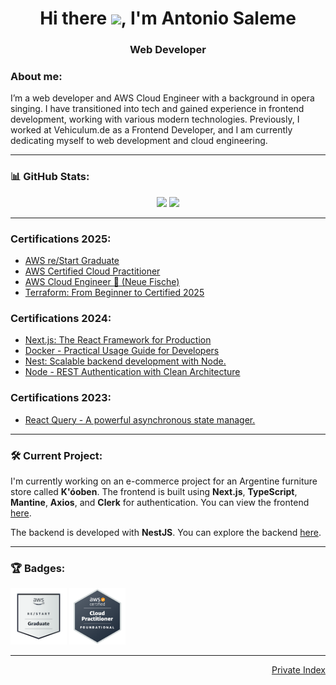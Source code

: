 <h1 align="center">Hi there <img src="https://github.com/thusspokedata/antonio-datahack/blob/main/images/Hi.gif" width="25px">, I'm Antonio Saleme</h1>
<h3 align="center">Web Developer</h3>

<h3 align="left">About me:</h3>

<p>I’m a web developer and AWS Cloud Engineer with a background in opera singing. I have transitioned into tech and gained experience in frontend development, working with various modern technologies. Previously, I worked at Vehiculum.de as a Frontend Developer, and I am currently dedicating myself to web development and cloud engineering.</p>

<hr />

### 📊 GitHub Stats:
<p align="center">
  <img src="https://github-readme-stats.vercel.app/api?username=thusspokedata&show_icons=true&theme=dracula" />
  <img src="https://github-readme-stats.vercel.app/api/top-langs/?username=thusspokedata&layout=compact&theme=dracula" />
</p>

<hr />

<h3 align="left">Certifications 2025:</h3>
<ul>
  <li><a href="https://www.credly.com/badges/abefd6e2-4849-46e1-9860-b310162fad04" target="_blank">AWS re/Start Graduate</a></li>
  <li><a href="https://www.credly.com/badges/de23a960-092a-4387-9597-4816c7b116d9" target="_blank">AWS Certified Cloud Practitioner</a></li>
  <li><a href="https://eu.images.credential.net/embed/qzvfsgel.png" target="_blank">AWS Cloud Engineer 🎯 (Neue Fische)</a></li>
  <li><a href="https://www.udemy.com/certificate/UC-1747060d-cb70-4166-93fe-2b048fa1cd61">Terraform: From Beginner to Certified 2025</a></li>
</ul>



<h3 align="left">Certifications 2024:</h3>
<ul>
  <li><a href="https://cursos.devtalles.com/certificates/sawtn3cqr1">Next.js: The React Framework for Production</a></li>
  <li><a href="https://cursos.devtalles.com/certificates/avxskvpiur">Docker - Practical Usage Guide for Developers</a></li>
  <li><a href="https://www.udemy.com/certificate/UC-695b0067-f675-4053-8e56-40ec648c388c/">Nest: Scalable backend development with Node.</a></li>
  <li><a href="https://cursos.devtalles.com/certificates/ttp0r00jmj">Node - REST Authentication with Clean Architecture</a></li>
</ul>

<h3 align="left">Certifications 2023:</h3>
<ul>
  <li><a href="https://cursos.devtalles.com/certificates/fdvtoaz2oa">React Query - A powerful asynchronous state manager.</a></li>
</ul>

<hr />

### 🛠️ Current Project:
<p>I'm currently working on an e-commerce project for an Argentine furniture store called <strong>K'óoben</strong>. The frontend is built using <strong>Next.js</strong>, <strong>TypeScript</strong>, <strong>Mantine</strong>, <strong>Axios</strong>, and <strong>Clerk</strong> for authentication. You can view the frontend <a href="https://github.com/thusspokedata/kooben-fe">here</a>.</p>

<p>The backend is developed with <strong>NestJS</strong>. You can explore the backend <a href="https://github.com/thusspokedata/kooben-be">here</a>.</p>

<hr />

<h3 align="left">🏆 Badges:</h3>

<p align="left">
  <img src="images/aws-re-start-graduate(1).png" width="90" alt="AWS re/Start Graduate">
  <img src="images/aws-certified-cloud-practitioner.png" width="90" alt="AWS Certified Cloud Practitioner">
</p>

<hr />

<p align="right"><a href="https://github.com/thusspokedata/index-readme">Private Index</a></p>


